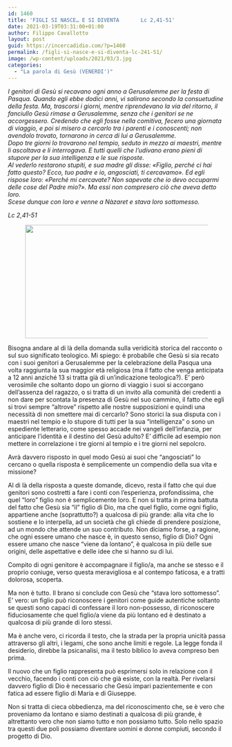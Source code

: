 ```yaml
---
id: 1460
title: 'FIGLI SI NASCE… E SI DIVENTA       Lc 2,41-51'
date: 2021-03-19T03:31:00+01:00
author: Filippo Cavallotto
layout: post
guid: https://incercadidio.com/?p=1460
permalink: /figli-si-nasce-e-si-diventa-lc-241-51/
image: /wp-content/uploads/2021/03/3.jpg
categories:
  - "La parola di Gesù (VENERDI')"
---
```

_I genitori di Gesù si recavano ogni anno a Gerusalemme per la festa di Pasqua. Quando egli ebbe dodici anni, vi salirono secondo la consuetudine della festa. Ma, trascorsi i giorni, mentre riprendevano la via del ritorno, il fanciullo Gesù rimase a Gerusalemme, senza che i genitori se ne accorgessero. Credendo che egli fosse nella comitiva, fecero una giornata di viaggio, e poi si misero a cercarlo tra i parenti e i conoscenti; non avendolo trovato, tornarono in cerca di lui a Gerusalemme.  
Dopo tre giorni lo trovarono nel tempio, seduto in mezzo ai maestri, mentre li ascoltava e li interrogava. E tutti quelli che l&#8217;udivano erano pieni di stupore per la sua intelligenza e le sue risposte.  
Al vederlo restarono stupiti, e sua madre gli disse: «Figlio, perché ci hai fatto questo? Ecco, tuo padre e io, angosciati, ti cercavamo». Ed egli rispose loro: «Perché mi cercavate? Non sapevate che io devo occuparmi delle cose del Padre mio?». Ma essi non compresero ciò che aveva detto loro.  
Scese dunque con loro e venne a Nàzaret e stava loro sottomesso._

<p class="has-text-align-right">
  <em>Lc 2,41-51</em>
</p>

<div class="wp-block-image">
  <figure class="aligncenter size-large is-resized"><img src="https://incercadidio.com/wp-content/uploads/2021/03/4.jpg" alt="" class="wp-image-1464" width="563" height="262" srcset="https://incercadidio.com/wp-content/uploads/2021/03/4.jpg 428w, https://incercadidio.com/wp-content/uploads/2021/03/4-300x139.jpg 300w" sizes="(max-width: 563px) 100vw, 563px" /></figure>
</div>

Bisogna andare al di là della domanda sulla veridicità storica del racconto o sul suo significato teologico. Mi spiego: è probabile che Gesù si sia recato con i suoi genitori a Gerusalemme per la celebrazione della Pasqua una volta raggiunta la sua maggior età religiosa (ma il fatto che venga anticipata a 12 anni anziché 13 si tratta già di un’indicazione teologica?). E’ però verosimile che soltanto dopo un giorno di viaggio i suoi si accorgano dell’assenza del ragazzo, o si tratta di un invito alla comunità dei credenti a non dare per scontata la presenza di Gesù nel suo cammino, il fatto che egli si trovi sempre “altrove” rispetto alle nostre supposizioni e quindi una necessità di non smettere mai di cercarlo? Sono storici la sua disputa con i maestri nel tempio e lo stupore di tutti per la sua “intelligenza” o sono un espediente letterario, come spesso accade nei vangeli dell&#8217;infanzia, per anticipare l&#8217;identità e il destino del Gesù adulto? E&#8217; difficile ad esempio non mettere in correlazione i tre giorni al tempio e i tre giorni nel sepolcro.

Avrà davvero risposto in quel modo Gesù ai suoi che “angosciati” lo cercano o quella risposta è semplicemente un compendio della sua vita e missione?

Al di là della risposta a queste domande, dicevo, resta il fatto che qui due genitori sono costretti a fare i conti con l’esperienza, profondissima, che quel “loro” figlio non è semplicemente loro. E non si tratta in prima battuta del fatto che Gesù sia “il” figlio di Dio, ma che quel figlio, come ogni figlio, appartiene anche (soprattutto?) a qualcosa di più grande: alla vita che lo sostiene e lo interpella, ad un società che gli chiede di prendere posizione, ad un mondo che attende un suo contributo. Non diciamo forse, a ragione, che ogni essere umano che nasce è, in questo senso, figlio di Dio? Ogni essere umano che nasce “viene da lontano”, è qualcosa in più delle sue origini, delle aspettative e delle idee che si hanno su di lui.

Compito di ogni genitore è accompagnare il figlio/a, ma anche se stesso e il proprio coniuge, verso questa meravigliosa e al contempo faticosa, e a tratti dolorosa, scoperta. 

Ma non è tutto. Il brano si conclude con Gesù che “stava loro sottomesso”. E&#8217; vero: un figlio può riconoscere i genitori come guide autentiche soltanto se questi sono capaci di confessare il loro non-possesso, di riconoscere fiduciosamente che quel figlio/a viene da più lontano ed è destinato a qualcosa di più grande di loro stessi. 

Ma è anche vero, ci ricorda il testo, che la strada per la propria unicità passa attraverso gli altri, i legami, che sono anche limiti e regole. La legge fonda il desiderio, direbbe la psicanalisi, ma il testo biblico lo aveva compreso ben prima. 

Il nuovo che un figlio rappresenta può esprimersi solo in relazione con il vecchio, facendo i conti con ciò che già esiste, con la realtà. Per rivelarsi davvero figlio di Dio è necessario che Gesù impari pazientemente e con fatica ad essere figlio di Maria e di Giuseppe.&nbsp; 

Non si tratta di cieca obbedienza, ma del riconoscimento che, se è vero che proveniamo da lontano e siamo destinati a qualcosa di più grande, è altrettanto vero che non siamo tutto e non possiamo tutto. Solo nello spazio tra questi due poli possiamo diventare uomini e donne compiuti, secondo il progetto di Dio.